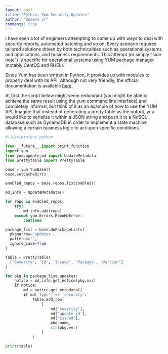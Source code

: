```yaml
---
layout: post
title: "Python: Yum Security Updates"
author: "Romero Jr"
comments: true
---
```


I have seen a lot of engineers attempting to come up with ways to deal with security reports, automated patching and so on. Every scenario requires tailored solutions driven by both technicalities such as operational systems and applications, and business requirements. This attempt (or simply "side note") is specific for operational systems using YUM package manager (notably CentOS and RHEL).

Since Yum has been written in Python, it provides us with modules to properly deal with its API. Although not very friendly, the official documentation is available [here](http://yum.baseurl.org/api/).

At first the script below might seem redundant (you might be able to achieve the same result using the yum command line interface) and completely informal, but think of it as an example of how to use the YUM API. Imagine that instead of generating a pretty table as the output, you would like to serialize it within a JSON string and push it to a NoSQL database such as DynamoDB in order to implement a state machine allowing a certain business logic to act upon specific conditions.

```python
#!/usr/bin/env python

from __future__ import print_function
import yum
from yum.update_md import UpdateMetadata
from prettytable import PrettyTable

base = yum.YumBase()
base.setCacheDir()

enabled_repos = base.repos.listEnabled()

md_info = UpdateMetadata()

for repo in enabled_repos:
    try:
        md_info.add(repo)
    except yum.Errors.RepoMDError:
        continue

package_list = base.doPackageLists(
  pkgnarrow='updates',
  patterns='',
  ignore_case=True
)

table = PrettyTable(
  ['Severity', 'Id', 'Issued', 'Package', 'Version']
)

for pkg in package_list.updates:
    notice = md_info.get_notice(pkg.nvr)
    if notice:
        md = notice.get_metadata()
        if md['type'] == 'security':
            table.add_row(
                [
                    md['severity'],
                    md['update_id'],
                    md['issued'],
                    pkg.name,
                    str(pkg.evr)
                ]
            )

print(table)
```
